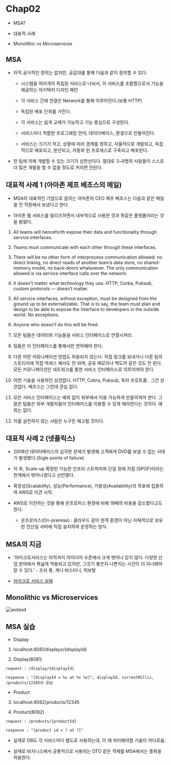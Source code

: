 # Chap02

 - MSA?
 
 - 대표적 사례
 
 - Monolithic vs Microservices
 
 ## MSA
 - 아직 공식적인 정의는 없지만, 공감대를 통해 다음과 같이 정의할 수 있다.

   - 시스템을 여러개의 독립된 서비스로 나눠서, 이 서비스를 조합함으로서 기능을 제공하는 아키텍처 디자인 패턴
 
   - 각 서비스 간에 연결은 Network를 통해 이루어진다.(보통 HTTP)
 
   - 독립된 배포 단위를 가진다.
 
   - 각 서비스는 쉽게 교체가 가능하고 기능 중심으로 구성된다.
 
   - 서비스마다 적합한 프로그래밍 언어, 데이터베이스, 환경으로 만들어진다.
 
   - 서비스는 크기가 작고, 상황에 따라 경계를 정하고, 자율적으로 개발되고, 독집적으로 배포되고, 분산되고, 자동화 된 프로세스로 구축되고 배포된다.
 
 - 한 팀에 의해 개발할 수 있는 크기가 상한선이다. 절대로 3~9명의 사람들이 스스로 더 많은 개발을 할 수 없을 정도로 커지면 안된다.
 
  
 ## 대표적 사례 1 (아마존 제프 베조스의 메일)
 
 - MSA의 대표적인 기업으로 꼽히는 아마존의 CEO 제프 베조스는 다음과 같은 메일을 전 직원에서 보냈다고 한다.
 
 - 아마존 웹 서비스를 릴리즈하면서 내부적으로 사용한 것과 똑같은 플랫폼이라는 것을 밝혔다.
 
 
 1. All teams will henceforth expose their data and functionality through service interfaces.
 2. Teams must communicate with each other through these interfaces.
 3. There will be no other form of interprocess communication allowed: no direct linking, no direct reads of another team’s data store, no shared-memory model, no back-doors whatsoever. The only communication allowed is via service interface calls over the network.
 4. It doesn’t matter what technology they use. HTTP, Corba, Pubsub, custom protocols — doesn’t matter.
 5. All service interfaces, without exception, must be designed from the ground up to be externalizable. That is to say, the team must plan and design to be able to expose the interface to developers in the outside world. No exceptions.
 6. Anyone who doesn’t do this will be fired.
 
 
  1. 모든 팀들은 데이터와 기능들을 서비스 인터페이스로 연결시켜라.
  
  2. 팀들은 이 인터페이스를 통해서만 연락해야 한다.
  
  3. 다른 어떤 커뮤니케이션 방법도 허용되지 않는다. 직접 링크를 보내거나 다른 팀의 스토리지에 직접 억세스 해서도 안 되며, 공유 메모리나 백도어 같은 것도 안 된다. 모든 커뮤니케이션은 네트워크를 통한 서비스 인터페이스로 이루어져야 한다.
  
  4. 어떤 기술을 사용하던 상관없다. HTTP, Cobra, Pubsub, 독자 프로토콜.. 그건 상관없다. 베조스는 그런데 관심 없다.
  
  5. 모든 서비스 인터페이스는 예외 없이 외부에서 이용 가능하게 만들어져야 한다. 그 말은 팀들은 외부 개발자들이 인터페이스를 이용할 수 있게 해야한다는 것이다. 예외는 없다.
  
  6. 이를 실천하지 않는 사람은 누구든 해고될 것이다.
  
  
 ## 대표적 사례 2 (넷플릭스)
 
  - 2008년 데이터베이스의 심각한 문제가 발생해 고객에게 DVD를 보낼 수 없는 사태가 발생했다.(Sigle points of failure)
  
  - 이 후, Scale-up 확장만 가능한 인프라 스트럭처와 단일 장애 지점 (SPOF)이라는 한계에서 벗어나겠다고 선언했다.
  
  - 확장성(Scalability), 성능(Performance), 가용성(Availability)의 목표에 집중하여 AWS로 이관 시작.
  
  - AWS로 이전하는 것을 통해 온프로미스 환경에 비해 18배의 비용을 감소했다고도 한다.
     * 온프로미스(On-premise) : 클라우드 같이 원격 환경이 아닌 자체적으로 보유한 전산실 서버에 직접 설치하여 운영하는 방식.
  
  
  ## MSA의 지금
  
  - '마이크로서비스는 아직까지 아이디어 수준에서 크게 벗어나 있지 않다. 다양한 산업 분야에서 폭넓게 적용되고 있지만, 그것기 좋은지 나쁜지는 시간이 더 지나봐야 알 수 있다.' - 조쉬 롱, 케니 바스타니, 피보탈
  
  - [마이크로 서비스 실패](http://www.ciokorea.com/news/39258)
  
  ## Monolithic vs Microservices

![asdasd](https://user-images.githubusercontent.com/43510811/62443835-d5b69180-b796-11e9-9877-51601c42ef8f.png)
 
  ## MSA 실습
  
  - Display
  
   1. localhost:8081/displays/{displayId}
   
   2. Display(8081)
   ~~~ 
   request : /display/{displayId}
   
   response : "[displayId = %s at %s %s]", displayId, currentMillis, /products/12345의 응답
   
   ~~~
   
  - Product
    
   3. localhost:8082/products/12345
   
   4. Product(8082)
   
   
   ~~~
   request : /products/{productId}
   
   response : "[product id = ? at ?]"
   ~~~
   
   - 실제로 DB도 각 서비스마다 별도로 사용하는데, 이 때 처리해야할 기술이 까다로움.
   
   - 실제로 비지니스에서 공통적으로 사용되는 DTO 같은 객체를 MSA에서는 중복을 허용한다.
   
   
